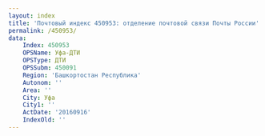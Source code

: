 ```yaml
---
layout: index
title: 'Почтовый индекс 450953: отделение почтовой связи Почты России'
permalink: /450953/
data:
    Index: 450953
    OPSName: Уфа-ДТИ
    OPSType: ДТИ
    OPSSubm: 450091
    Region: 'Башкортостан Республика'
    Autonom: ''
    Area: ''
    City: Уфа
    City1: ''
    ActDate: '20160916'
    IndexOld: ''
---
```

